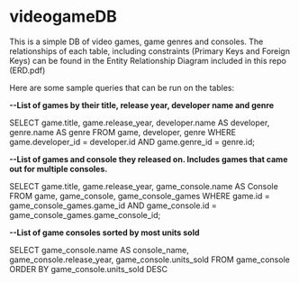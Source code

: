 ﻿# videogameDB

This is a simple DB of video games, game genres and consoles. The relationships of each table, including constraints (Primary Keys and Foreign Keys) can be found in the Entity Relationship Diagram included in this repo (ERD.pdf)

Here are some sample queries that can be run on the tables:

**--List of games by their title, release year, developer name and genre**


SELECT game.title, game.release_year, developer.name AS developer, genre.name AS genre
FROM game, developer, genre
WHERE game.developer_id = developer.id
AND game.genre_id = genre.id;

**--List of games and console they released on. Includes games that came out for multiple consoles.**


SELECT game.title, game.release_year, game_console.name AS Console
FROM game, game_console, game_console_games
WHERE game.id = game_console_games.game_id
AND game_console.id = game_console_games.game_console_id;

**--List of game consoles sorted by most units sold**


SELECT game_console.name AS console_name, game_console.release_year, game_console.units_sold
FROM game_console
ORDER BY game_console.units_sold DESC
